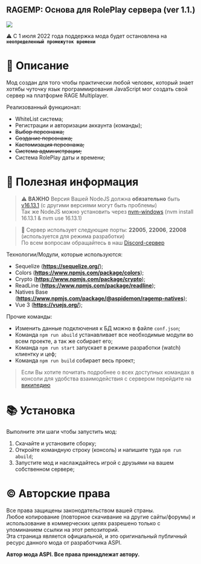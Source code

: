 ## RAGEMP: Основа для RolePlay сервера (ver 1.1.)
![](https://cdn.discordapp.com/attachments/964767885270581298/989902053176381590/test.png)

⚠ С 1 июля 2022 года поддержка мода будет остановлена на **`неопределенный промежуток времени`**

# 📃 Описание
Мод создан для того чтобы практически любой человек, который знает хотябы чуточку язык программирования JavaScript мог создать свой сервер на платформе RAGE Multiplayer.

Реализованный функционал:
- WhiteList система;
- Регистрации и авторизации аккаунта (команды);
- ~~Выбор персонажа;~~
- ~~Создание персонажа;~~
- ~~Кастомизация персонажа;~~
- ~~Система администрации;~~
- Система RolePlay даты и времени;

# 📌 Полезная информация
> ⚠ **ВАЖНО** Версия Вашей NodeJS должна **обязательно** быть [v16.13.1](https://nodejs.org/dist/v16.13.1/node-v16.13.1-x64.msi) (с другими версиями могут быть проблемы)<br />
> Так же NodeJS можно установить через [nvm-windows](https://github.com/coreybutler/nvm-windows/releases/download/1.1.9/nvm-setup.exe) (nvm install 16.13.1 & nvm use 16.13.1)

> 📌 Сервер использует следующие порты: **22005**, **22006**, **22008** (используется для режима разработки)<br />
> По всем вопросам обращайтесь в наш [Discord-сервер](https://dscrd.in/basicmode)

Технологии/Модули, которые используются:
- Sequelize (__https://sequelize.org/__);
- Colors (__https://www.npmjs.com/package/colors__);
- Crypto (__https://www.npmjs.com/package/crypto__);
- ReadLine (__https://www.npmjs.com/package/readline__);
- Natives Base (__https://www.npmjs.com/package/@aspidemon/ragemp-natives__);
- Vue 3 (__https://vuejs.org/__);

Прочие команды:
- Изменить данные подключения к БД можно в файле `conf.json`;
- Команда `npm run abuild` устанавливает все необходимые модули во всем проекте, а так же собирает его;
- Команда `npm run start` запускает в режиме разработки (watch) клиентку и цеф;
- Команда `npm run build` собирает весь проект;

> Если Вы хотите почитать подробнее о всех доступных командах в консоли для удобства взаимодействия с сервером перейдите на [википедию](https://github.com/basicrpmode/ragemp/wiki)

# 📚 Установка
Выполните эти шаги чтобы запустить мод:
1. Скачайте и установите сборку;
2. Откройте командную строку (консоль) и напишите туда `npm run abuild`;
3. Запустите мод и наслаждайтесь игрой с друзьями на вашем собственном сервере;

# © Авторские права
Все права защищены законодательством вашей страны.<br>
Любое копирование (повторное скачивание на другие сайты/форумы) и использование в коммерческих целях разрешено только с упоминанием ссылки на этот репозиторий.<br>
Эта страница является официальной, и это оригинальный публичный ресурс данного мода от разработчика ASPI.<br>

**Автор мода ASPI. Все права принадлежат автору.**
